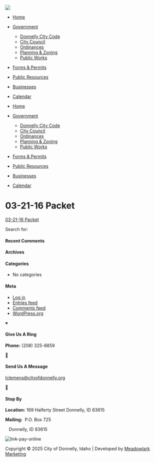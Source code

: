 ![](https://cityofdonnelly.org/wp-content/uploads/2014/07/Donnelly-Logo-SMALL.png)

- [Home](https://cityofdonnelly.org)
- [Government](https://cityofdonnelly.org/government)
  
  - [Donnelly City Code](https://www.codepublishing.com/ID/Donnelly)
  - [City Council](https://cityofdonnelly.org/government/city-council)
  - [Ordinances](https://cityofdonnelly.org/government/city-ordinances)
  - [Planning &amp; Zoning](https://cityofdonnelly.org/government/planning-zoning)
  - [Public Works](https://cityofdonnelly.org/government/public-works)
- [Forms &amp; Permits](https://cityofdonnelly.org/government/permits)
- [Public Resources](https://cityofdonnelly.org/public-services)
- [Businesses](https://cityofdonnelly.org/businesses)
- [Calendar](https://cityofdonnelly.org/calendar)

<!--THE END-->

- [Home](https://cityofdonnelly.org)
- [Government](https://cityofdonnelly.org/government)
  
  - [Donnelly City Code](https://www.codepublishing.com/ID/Donnelly)
  - [City Council](https://cityofdonnelly.org/government/city-council)
  - [Ordinances](https://cityofdonnelly.org/government/city-ordinances)
  - [Planning &amp; Zoning](https://cityofdonnelly.org/government/planning-zoning)
  - [Public Works](https://cityofdonnelly.org/government/public-works)
- [Forms &amp; Permits](https://cityofdonnelly.org/government/permits)
- [Public Resources](https://cityofdonnelly.org/public-services)
- [Businesses](https://cityofdonnelly.org/businesses)
- [Calendar](https://cityofdonnelly.org/calendar)

# 03-21-16 Packet

[03-21-16 Packet](https://cityofdonnelly.org/wp-content/uploads/2014/09/CC-Packet-032116-1.pdf)

Search for:

#### Recent Comments

#### Archives

#### Categories

- No categories

#### Meta

- [Log in](https://cityofdonnelly.org/wp-login.php)
- [Entries feed](https://cityofdonnelly.org/feed)
- [Comments feed](https://cityofdonnelly.org/comments/feed)
- [WordPress.org](https://wordpress.org)



#### Give Us A Ring

**Phone:** (208) 325-8859



#### Send Us A Message

[lclemens@cityofdonnelly.org](mailto:lclemens@cityofdonnelly.org)



#### Stop By

**Location:** 169 Halferty Street Donnelly, ID 83615

**Mailing:**  P.O. Box 725

   Donnelly, ID 83615

![](https://cityofdonnelly.org/wp-content/uploads/2014/07/link-pay-online.png "link-pay-online")

Copyright © 2025 City of Donnelly, Idaho | Developed by [Meadowlark Marketing](https://meadowlark.marketing)